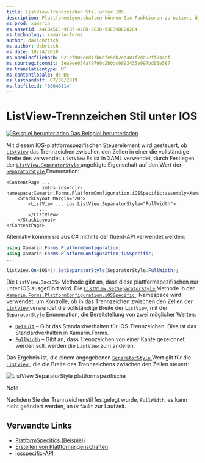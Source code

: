 ```yaml
---
title: ListView-Trennzeichen Stil unter IOS
description: Plattformeigenschaften können Sie Funktionen zu nutzen, die nur auf einer bestimmten Plattform verfügbar ist ohne die Implementierung der benutzerdefinierten Renderern und Effekte. In diesem Artikel wird erläutert, wie Sie die plattformspezifische IOS-Anwendung nutzen, die steuert, ob das Trennzeichen zwischen Zellen in einer ListView die volle Breite von ListView verwendet.
ms.prod: xamarin
ms.assetid: A4CB45CE-9FB7-47ED-8C3D-93E39BF282E4
ms.technology: xamarin-forms
author: davidbritch
ms.author: dabritch
ms.date: 10/24/2018
ms.openlocfilehash: 921ef905eed17b6bfe5cb2ea401f7da92ff744af
ms.sourcegitcommit: 3ea9ee034af9790d2b0dc0893435e997bd06e587
ms.translationtype: MT
ms.contentlocale: de-DE
ms.lasthandoff: 07/30/2019
ms.locfileid: "68648114"
---
```

# <a name="listview-separator-style-on-ios"></a>ListView-Trennzeichen Stil unter IOS

[![Beispiel herunterladen](~/media/shared/download.png) Das Beispiel herunterladen](https://docs.microsoft.com/samples/xamarin/xamarin-forms-samples/userinterface-platformspecifics)

Mit diesem IOS-plattformspezifischen Steuerelement wird gesteuert, ob [`ListView`](xref:Xamarin.Forms.ListView) das Trennzeichen zwischen den Zellen in einer die vollständige Breite des verwendet. `ListView` Es ist in XAML verwendet, durch Festlegen der [ `ListView.SeparatorStyle` ](xref:Xamarin.Forms.PlatformConfiguration.iOSSpecific.ListView.SeparatorStyleProperty) angefügte Eigenschaft auf den Wert der [ `SeparatorStyle` ](xref:Xamarin.Forms.PlatformConfiguration.iOSSpecific.SeparatorStyle) Enumeration:

```xaml
<ContentPage ...
             xmlns:ios="clr-namespace:Xamarin.Forms.PlatformConfiguration.iOSSpecific;assembly=Xamarin.Forms.Core">
    <StackLayout Margin="20">
        <ListView ... ios:ListView.SeparatorStyle="FullWidth">
            ...
        </ListView>
    </StackLayout>
</ContentPage>
```

Alternativ können sie aus C# mithilfe der fluent-API verwendet werden:

```csharp
using Xamarin.Forms.PlatformConfiguration;
using Xamarin.Forms.PlatformConfiguration.iOSSpecific;
...

listView.On<iOS>().SetSeparatorStyle(SeparatorStyle.FullWidth);
```

Die `ListView.On<iOS>` Methode gibt an, dass diese plattformspezifischen nur unter iOS ausgeführt wird. Die [ `ListView.SetSeparatorStyle` ](xref:Xamarin.Forms.PlatformConfiguration.iOSSpecific.ListView.SetSeparatorStyle(Xamarin.Forms.IPlatformElementConfiguration{Xamarin.Forms.PlatformConfiguration.iOS,Xamarin.Forms.ListView},Xamarin.Forms.PlatformConfiguration.iOSSpecific.SeparatorStyle)) Methode in der [ `Xamarin.Forms.PlatformConfiguration.iOSSpecific` ](xref:Xamarin.Forms.PlatformConfiguration.iOSSpecific) -Namespace wird verwendet, um Kontrolle, ob in das Trennzeichen zwischen den Zellen der [ `ListView` ](xref:Xamarin.Forms.ListView) verwendet die vollständige Breite der `ListView`, mit der [ `SeparatorStyle` ](xref:Xamarin.Forms.PlatformConfiguration.iOSSpecific.SeparatorStyle) Enumeration, die Bereitstellung von zwei möglicher Werten:

- [`Default`](xref:Xamarin.Forms.PlatformConfiguration.iOSSpecific.SeparatorStyle.Default) – Gibt das Standardverhalten für iOS-Trennzeichen. Dies ist das Standardverhalten in Xamarin.Forms.
- [`FullWidth`](xref:Xamarin.Forms.PlatformConfiguration.iOSSpecific.SeparatorStyle.FullWidth) – Gibt an, dass Trennzeichen von einer Kante gezeichnet werden soll, werden die `ListView` zum anderen.

Das Ergebnis ist, die einem angegebenen [ `SeparatorStyle` ](xref:Xamarin.Forms.PlatformConfiguration.iOSSpecific.SeparatorStyle) Wert gilt für die [ `ListView` ](xref:Xamarin.Forms.ListView), die die Breite des Trennzeichens zwischen den Zellen steuert:

![](listview-separator-style-images/listview-separatorstyle.png "ListView SeparatorStyle plattformspezifische")

> [!NOTE]
> Nachdem Sie der Trennzeichenstil festgelegt wurde, `FullWidth`, es kann nicht geändert werden, an `Default` zur Laufzeit.

## <a name="related-links"></a>Verwandte Links

- [PlatformSpecifics (Beispiel)](https://docs.microsoft.com/samples/xamarin/xamarin-forms-samples/userinterface-platformspecifics)
- [Erstellen von Plattformeigenschaften](~/xamarin-forms/platform/platform-specifics/index.md#creating-platform-specifics)
- [iosspecific-API](xref:Xamarin.Forms.PlatformConfiguration.iOSSpecific)
